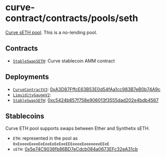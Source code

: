 # curve-contract/contracts/pools/seth

[Curve sETH pool](https://www.curve.fi/seth). This is a no-lending pool.

## Contracts

- [`StableSwapSETH`](StableSwapSETH.vy): Curve stablecoin AMM contract

## Deployments

- [`CurveContractV3`](../../tokens/CurveTokenV3.vy): [0xA3D87FffcE63B53E0d54fAa1cc983B7eB0b74A9c](https://etherscan.io/address/0xA3D87FffcE63B53E0d54fAa1cc983B7eB0b74A9c)
- [`LiquidityGaugeV2`](https://github.com/curvefi/curve-dao-contracts/blob/master/contracts/gauges/LiquidityGaugeV2.vy): [](https://etherscan.io/address/0x3C0FFFF15EA30C35d7A85B85c0782D6c94e1d238)
- [`StableSwapSETH`](StableSwapSETH.vy): [0xc5424b857f758e906013f3555dad202e4bdb4567](https://etherscan.io/address/0xc5424b857f758e906013f3555dad202e4bdb4567)

## Stablecoins

Curve ETH pool supports swaps between Ether and Synthetix sETH.

- `ETH`: represented in the pool as `0xEeeeeEeeeEeEeeEeEeEeeEEEeeeeEeeeeeeeEEeE`
- `sETH`: [0x5e74C9036fb86BD7eCdcb084a0673EFc32eA31cb](https://etherscan.io/address/0x5e74C9036fb86BD7eCdcb084a0673EFc32eA31cb)
